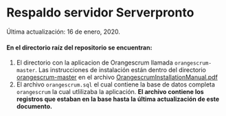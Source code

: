 # Respaldo servidor Serverpronto
Última actualización: 16 de enero, 2020.

#### En el directorio raíz del repositorio se encuentran:

 1. El directorio con la aplicacion de Orangescrum llamada `orangescrum-master`. Las instrucciones de instalación están dentro del directorio  [orangescrum-master](https://github.com/ECampuzanoCTC/respaldo-serverpronto/tree/master/orangescrum-master "orangescrum-master") en el archivo [OrangescrumInstallationManual.pdf](https://github.com/ECampuzanoCTC/respaldo-serverpronto/blob/master/orangescrum-master/OrangescrumInstallationManual.pdf "OrangescrumInstallationManual.pdf")
 2. El archivo `orangescrum.sql` el cual contiene la base de datos completa  `orangescrum` la cual utlilizaba la aplicación. **El archivo contiene los registros que estaban en la base hasta la última actualización de este documento.**
 
 
